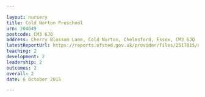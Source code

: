 ```yaml
---

layout: nursery
title: Cold Norton Preschool
urn: 204049
postcode: CM3 6JQ
address: Cherry Blossom Lane, Cold Norton, Chelmsford, Essex, CM3 6JQ
latestReportUrl: https://reports.ofsted.gov.uk/provider/files/2517015/urn/204049.pdf
teaching: 2
development: 2
leadership: 2
outcomes: 2
overall: 2
date: 6 October 2015

---
```

